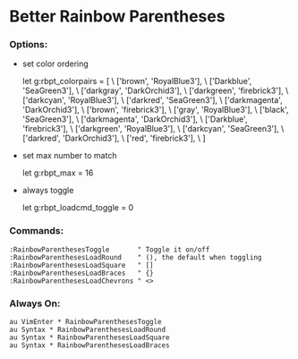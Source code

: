 # Better Rainbow Parentheses

### Options:

- set color ordering

    let g:rbpt_colorpairs = [
        \ ['brown',       'RoyalBlue3'],
        \ ['Darkblue',    'SeaGreen3'],
        \ ['darkgray',    'DarkOrchid3'],
        \ ['darkgreen',   'firebrick3'],
        \ ['darkcyan',    'RoyalBlue3'],
        \ ['darkred',     'SeaGreen3'],
        \ ['darkmagenta', 'DarkOrchid3'],
        \ ['brown',       'firebrick3'],
        \ ['gray',        'RoyalBlue3'],
        \ ['black',       'SeaGreen3'],
        \ ['darkmagenta', 'DarkOrchid3'],
        \ ['Darkblue',    'firebrick3'],
        \ ['darkgreen',   'RoyalBlue3'],
        \ ['darkcyan',    'SeaGreen3'],
        \ ['darkred',     'DarkOrchid3'],
        \ ['red',         'firebrick3'],
        \ ]

- set max number to match

    let g:rbpt_max = 16

- always toggle

    let g:rbpt_loadcmd_toggle = 0

### Commands:

    :RainbowParenthesesToggle       " Toggle it on/off
    :RainbowParenthesesLoadRound    " (), the default when toggling
    :RainbowParenthesesLoadSquare   " []
    :RainbowParenthesesLoadBraces   " {}
    :RainbowParenthesesLoadChevrons " <>


### Always On:

    au VimEnter * RainbowParenthesesToggle
    au Syntax * RainbowParenthesesLoadRound
    au Syntax * RainbowParenthesesLoadSquare
    au Syntax * RainbowParenthesesLoadBraces

